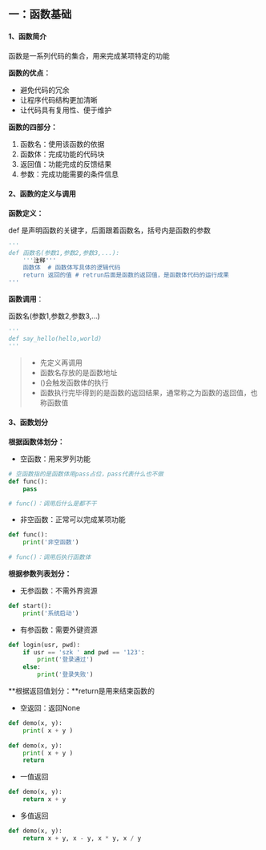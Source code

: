 ## 一：函数基础

#### 1、函数简介

函数是一系列代码的集合，用来完成某项特定的功能

**函数的优点：**

- 避免代码的冗余
- 让程序代码结构更加清晰
- 让代码具有复用性、便于维护

**函数的四部分：**

1. 函数名：使用该函数的依据
2. 函数体：完成功能的代码块
3. 返回值：功能完成的反馈结果
4. 参数：完成功能需要的条件信息

#### 2、函数的定义与调用

**函数定义：**

def 是声明函数的关键字，后面跟着函数名，括号内是函数的参数

```python
'''
def 函数名(参数1,参数2,参数3,...): 
    '''注释'''
    函数体  # 函数体写具体的逻辑代码
    return 返回的值 # retrun后面是函数的返回值，是函数体代码的运行成果
'''
```

**函数调用**：

函数名(参数1,参数2,参数3,...)

```python
'''
def say_hello(hello,world)
'''
```

> - 先定义再调用
> - 函数名存放的是函数地址
> - ()会触发函数体的执行
> - 函数执行完毕得到的是函数的返回结果，通常称之为函数的返回值，也称函数值

#### 3、函数划分
**根据函数体划分：**

- 空函数：用来罗列功能
```python
# 空函数指的是函数体用pass占位，pass代表什么也不做
def func():           
    pass 

# func()：调用后什么是都不干
```
- 非空函数：正常可以完成某项功能
```python
def func():           
    print('非空函数') 
    
# func()：调用后执行函数体
```
**根据参数列表划分：**
- 无参函数：不需外界资源
```python
def start():
    print('系统启动')
```
- 有参函数：需要外键资源
```python
def login(usr, pwd):
    if usr == 'szk ' and pwd == '123':
        print('登录通过')
	else:
        print('登录失败')
```
**根据返回值划分：**return是用来结束函数的
- 空返回：返回None
```python
def demo(x, y):
    print( x + y )
   
def demo(x, y):
    print( x + y )
    return
```
- 一值返回
```python
def demo(x, y):
    return x + y
```
- 多值返回
```python
def demo(x, y):
    return x + y, x - y, x * y, x / y
```
